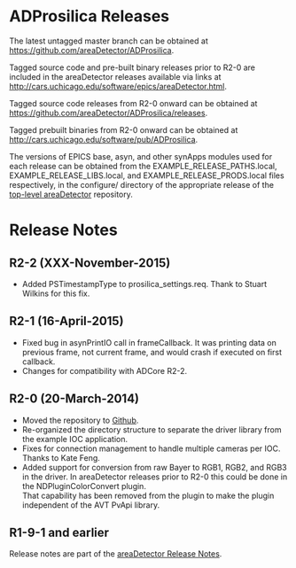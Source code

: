 ADProsilica Releases
==================

The latest untagged master branch can be obtained at
https://github.com/areaDetector/ADProsilica.

Tagged source code and pre-built binary releases prior to R2-0 are included
in the areaDetector releases available via links at
http://cars.uchicago.edu/software/epics/areaDetector.html.

Tagged source code releases from R2-0 onward can be obtained at 
https://github.com/areaDetector/ADProsilica/releases.

Tagged prebuilt binaries from R2-0 onward can be obtained at
http://cars.uchicago.edu/software/pub/ADProsilica.

The versions of EPICS base, asyn, and other synApps modules used for each release can be obtained from 
the EXAMPLE_RELEASE_PATHS.local, EXAMPLE_RELEASE_LIBS.local, and EXAMPLE_RELEASE_PRODS.local
files respectively, in the configure/ directory of the appropriate release of the 
[top-level areaDetector](https://github.com/areaDetector/areaDetector) repository.


Release Notes
=============

R2-2 (XXX-November-2015)
----
* Added PSTimestampType to prosilica_settings.req.  Thank to Stuart Wilkins for this fix.

R2-1 (16-April-2015)
----
* Fixed bug in asynPrintIO call in frameCallback. It was printing data on previous frame, 
  not current frame, and would crash if executed on first callback.
* Changes for compatibility with ADCore R2-2.

R2-0 (20-March-2014)
----
* Moved the repository to [Github](https://github.com/areaDetector/ADProsilica).
* Re-organized the directory structure to separate the driver library from the example IOC application.
* Fixes for connection management to handle multiple cameras per IOC. Thanks to Kate Feng.
* Added support for conversion from raw Bayer to RGB1, RGB2, and RGB3 in the driver. 
  In areaDetector releases prior to R2-0 this could be done in the NDPluginColorConvert plugin.  
  That capability has been removed from the plugin to make the plugin independent of the AVT PvApi library.

R1-9-1 and earlier
------------------
Release notes are part of the
[areaDetector Release Notes](http://cars.uchicago.edu/software/epics/areaDetectorReleaseNotes.html).
